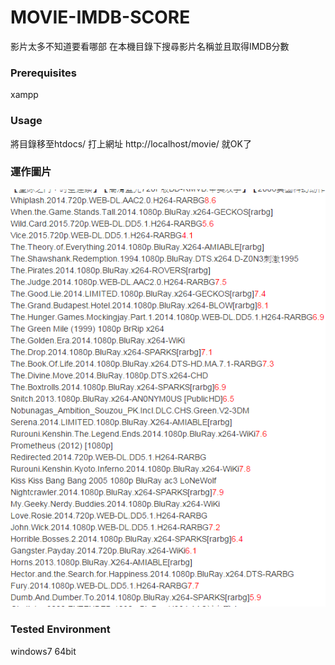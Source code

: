 MOVIE-IMDB-SCORE
===================================
影片太多不知道要看哪部
在本機目錄下搜尋影片名稱並且取得IMDB分數

### Prerequisites
xampp

### Usage
將目錄移至htdocs/
打上網址 http://localhost/movie/ 就OK了

### 運作圖片
![Image text](https://github.com/colonsong/images/blob/master/imdb-score.PNG)

### Tested Environment
windows7 64bit



